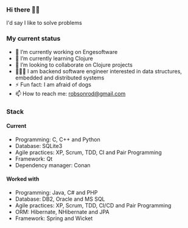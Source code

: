 ### Hi there 👋🏽

I'd say I like to solve problems

### My current status
- 🔭 I’m currently working on Engesoftware
- 🌱 I’m currently learning Clojure
- 👯 I’m looking to collaborate on Clojure projects
- 👨🏽‍💻 I am backend software engineer interested in data structures, embedded and distributed systems
- ⚡ Fun fact: I am afraid of dogs
- 📫 How to reach me: robsonrod@gmail.com

### Stack

#### Current
- Programming: C, C++ and Python
- Database: SQLite3
- Agile practices: XP, Scrum, TDD, CI and Pair Programming
- Framework: Qt
- Dependency manager: Conan

#### Worked with
- Programming: Java, C# and PHP
- Database: DB2, Oracle and MS SQL
- Agile practices: XP, Scrum, TDD, CI/CD and Pair Programming
- ORM: Hibernate, NHibernate and JPA
- Framework: Spring and Wicket

<!--
**robsonrod/robsonrod** is a ✨ _special_ ✨ repository because its `README.md` (this file) appears on your GitHub profile.

Here are some ideas to get you started:

- 🔭 I’m currently working on 
- 🌱 I’m currently learning ...
- 👯 I’m looking to collaborate on ...
- 🤔 I’m looking for help with ...
- 💬 Ask me about ...
- 😄 Pronouns: He/Him
- ⚡ Fun fact: ...
-->
